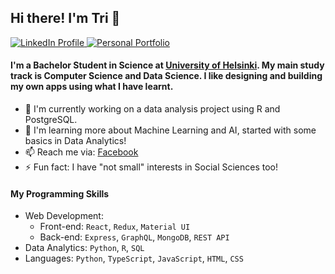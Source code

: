 ## Hi there! I'm Tri 👋

<div id='badges'>
  <a href='https://www.linkedin.com/in/triluu03/'>
    <img src='https://img.shields.io/badge/LinkedIn-blue' alt='LinkedIn Profile' />
  </a>
  <a href='https://triluu03.github.io/personal-portfolio'>
    <img src='https://img.shields.io/badge/Portfolio-brightgreen' alt='Personal Portfolio' />
  </a>
</div>

#### I'm a Bachelor Student in Science at [University of Helsinki](https://www.helsinki.fi/en). My main study track is Computer Science and Data Science. I like designing and building my own apps using what I have learnt.
- 😤 I'm currently working on a data analysis project using R and PostgreSQL. 
- 📖 I'm learning more about Machine Learning and AI, started with some basics in Data Analytics!
- 📫 Reach me via: [Facebook](https://www.facebook.com/ductri.03)
- ⚡ Fun fact: I have "not small" interests in Social Sciences too!

#### My Programming Skills
- Web Development:
  - Front-end: `React`, `Redux`, `Material UI`
  - Back-end: `Express`, `GraphQL`, `MongoDB`, `REST API`
- Data Analytics: `Python`, `R`, `SQL`
- Languages: `Python`, `TypeScript`, `JavaScript`, `HTML`, `CSS`

<!--
**triluu03/triluu03** is a ✨ _special_ ✨ repository because its `README.md` (this file) appears on your GitHub profile.

Here are some ideas to get you started:

- 🔭 I’m currently working on ...
- 🌱 I’m currently learning ...
- 👯 I’m looking to collaborate on ...
- 🤔 I’m looking for help with ...
- 💬 Ask me about ...
- 📫 How to reach me: ...
- 😄 Pronouns: ...
- ⚡ Fun fact: ...
-->
